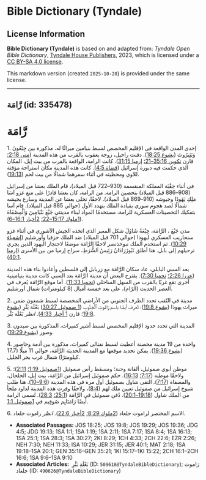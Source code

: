 # Bible Dictionary (Tyndale)

## License Information

**Bible Dictionary (Tyndale)** is based on and adapted from: _Tyndale Open Bible Dictionary_, [Tyndale House Publishers](https://tyndaleopenresources.com/), 2023, which is licensed under a [CC BY-SA 4.0 license](https://creativecommons.org/licenses/by-sa/4.0/legalcode.en).

This markdown version (created `2025-10-20`) is provided under the same license.



--------------------------------

## رَّامَة (id: 335478)

رَّامَة
=======

1\. إحدى المدن الواقعة في الإقليم المخصص لسبط بنيامين ميراثًا له، مذكورة بين جِبْعُونَ وَبَئِيرُوتَ ([يشوع 18:25](https://ref.ly/Josh18:25)). دفنت راحيل، زوجة يعقوب بالقرب من هذه المدينة ([متى 2:18؛](https://ref.ly/Matt2:18) قارن [تكوين 35:16–21؛](https://ref.ly/Gen35:16-Gen35:21) [إرميا 31:15](https://ref.ly/Jer31:15)). كانت الرامة، الواقعة بالقرب من بيت إيل، المكان الذي حكمت فيه دبورة إسرائيل ([قضاة 4:5](https://ref.ly/Judg4:5)). كانت هذه المدينة مكان استراحة مؤقتة للاوي ومحظيته في أثناء سفرهما شمالًا من بيت لحم ([19:13](https://ref.ly/Judg19:13)).

في أثناء حِقْبَة المملكة المنقسمة (930–722 قبل الميلاد)، قام الملك بعشا من إسرائيل (908–886 قبل الميلاد) بتحصين الرامة. من الرامة، كان بعشا قادرًا على منع غزو آسَا مَلِكِ يَهُوذَا وجيوشه (910–869 قبل الميلاد). لاحقًا، تخلى بعشا عن المدينة وسارع بجيشه شمالًا لصد هجوم سوري بقيادة الملك بنهدد الأول (حوالي 885 قبل الميلاد). قام آسا بتفكيك التحصينات العسكرية للرامة، مستخدمًا المواد لبناء مدينتي جَبْعَ بَنْيَامِينَ وَٱلْمِصْفَاةَ ([1ملوك 15:17–22؛](https://ref.ly/1Kgs15:17-1Kgs15:22) [2أخبار 16:1–6](https://ref.ly/2Chr16:1-2Chr16:6)).

مدن جَبْعَ ، الرَّامَة، جِبْعَةُ شَاوُلَ شكل المعبر الذي اتخذه الجيش الآشوري في أثناء غزو سنحاريب العسكري ليهوذا (حوالي 701 قبل الميلاد) ضد الملك حزقيا وأورشليم ([إشعياء 10:29](https://ref.ly/Isa10:29)). ثم استخدم الملك نبوخذنصر لاحقًا الرَّامَة موضعًا لاحتجاز اليهود الذين يجري ترحيلهم إلى بابل. هنا أطلق نَبُوزَرَادَانُ رَئِيسُ ٱلشُّرَطِ، سراح إرميا من بين الأسرى ([إرميا 40:1](https://ref.ly/Jer40:1)).

بعد السبي البابلي، عاد سكان الرَّامَة مع زربابل إلى فلسطين وأعادوا بناء هذه المدينة ([عزرا 2:26؛](https://ref.ly/Ezra2:26) [نحميا 7:30](https://ref.ly/Neh7:30)). يقترح البعض أن مدينة الرَّامَة بعد السبي كانت مدينة بنيامينية أخرى تقع غربًا بالقرب من السهل الساحلي ([نحميا 11:33](https://ref.ly/Neh11:33)). أما موقع الرَّامَة يُعرف في العصر الحديث (الرّام)، على بعد خمسة أميال (8 كيلومترات) شمال أورشليم.

2\. مدينة في النّقب تحدد الطرف الجنوبي من الأراضي المخصصة لسبط شمعون ضمن ميراث يهوذا ([يشوع 19:8](https://ref.ly/Josh19:8))؛ تُعرف أيضًا باسم رَامُوتِ ٱلْجَنُوبِ ([1 صموئيل 30:27](https://ref.ly/1Sam30:27)) بَعْلَة بَئْرِ ([يشوع 19:8](https://ref.ly/Josh19:8)؛ قارن [1 أخبار 4:33](https://ref.ly/1Chr4:33)). *انظر* بَعْلَة بَئْر.

3\. المدينة التي تحدد حدود الإقليم المخصص لسبط أشير كميراث، المذكورة بين صيدون وصور ([يشوع 19:29](https://ref.ly/Josh19:29)).

4\. واحدة من 19 مدينة محصنة أعطيت لسبط نفتالي كميراث، مذكورة بين أدمة وحاصور ([يشوع 19:36](https://ref.ly/Josh19:36)). يمكن تحديد موقعها مع المدينة الحديثة الرَّامَة، حوالي 11 ميلًا (17\.7 كيلومترًا) شمال غرب بحر الجليل.

5\. موطن أبوي صموئيل، ألقانة وحنة؛ ومسقط رأس صموئيل ([1صموئيل 1:19؛](https://ref.ly/1Sam1:19) [2:11](https://ref.ly/1Sam2:11))؛ ولاحقًا موطنه ([7:17؛](https://ref.ly/1Sam7:17) [16:13](https://ref.ly/1Sam16:13)). حكم صموئيل إسرائيل من الرَّامَة، بيت إيل، الجلجال، والمصفاة ([7:17](https://ref.ly/1Sam7:17)). التقى شاول بصموئيل أول مرة في هذه المدينة ([9:6–10](https://ref.ly/1Sam9:6-1Sam9:10)). هنا طلب شيوخ إسرائيل من صموئيل تعيين ملك لهم ([8:4](https://ref.ly/1Sam8:4))، ولاحقًا وفرت هذه المدينة لداود ملجأ من الملك شاول ([19:18–20:1](https://ref.ly/1Sam19:18-1Sam20:1)). دُفن صموئيل في الرَّامَة ([25:1؛](https://ref.ly/1Sam25:1) [28:3](https://ref.ly/1Sam28:3)). تُسمى الرامة أيضًا رَامَتَايِم صُوفِيم في [1صموئيل 1:1](https://ref.ly/1Sam1:1).

6\. الاسم المختصر لراموت جلعاد ([2ملوك 8:29؛](https://ref.ly/2Kgs8:29) [2أخبار 22:6](https://ref.ly/2Chr22:6)). *انظر* راموت جلعاد.

* **Associated Passages:** JOS 18:25; JOS 19:8; JOS 19:29; JOS 19:36; JDG 4:5; JDG 19:13; 1SA 1:1; 1SA 1:19; 1SA 2:11; 1SA 7:17; 1SA 8:4; 1SA 16:13; 1SA 25:1; 1SA 28:3; 1SA 30:27; 2KI 8:29; 1CH 4:33; 2CH 22:6; EZR 2:26; NEH 7:30; NEH 11:33; ISA 10:29; JER 31:15; JER 40:1; MAT 2:18; 1SA 19:18–1SA 20:1; GEN 35:16–GEN 35:21; 1KI 15:17–1KI 15:22; 2CH 16:1–2CH 16:6; 1SA 9:6–1SA 9:10
* **Associated Articles:**  بَعْلَةِ بَئْرِ (ID: `509618@TyndaleBibleDictionary`); رَاموت جلعاد (ID: `490626@TyndaleBibleDictionary`)

